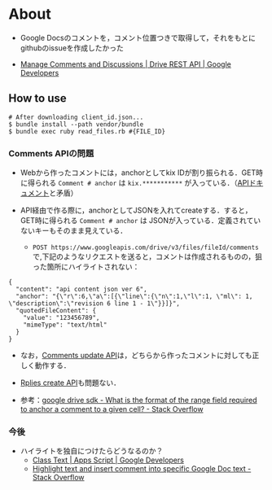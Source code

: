 # About

* Google Docsのコメントを，コメント位置つきで取得して，それをもとにgithubのissueを作成したかった

* [Manage Comments and Discussions  |  Drive REST API  |  Google Developers](https://developers.google.com/drive/v3/web/manage-comments)

## How to use

```
# After downloading client_id.json...
$ bundle install --path vendor/bundle
$ bundle exec ruby read_files.rb #{FILE_ID}
```

### Comments APIの問題

* Webから作ったコメントには，anchorとしてkix IDが割り振られる．GET時に得られる `Comment # anchor` は `kix.***********` が入っている．（[APIドキュメント](https://developers.google.com/drive/v3/reference/comments)と矛盾）
* API経由で作る際に，anchorとしてJSONを入れてcreateする．すると，GET時に得られる `Comment # anchor` は JSONが入っている．定義されていないキーもそのまま見えている．

  * `POST https://www.googleapis.com/drive/v3/files/fileId/comments` で,下記のようなリクエストを送ると，コメントは作成されるものの，狙った箇所にハイライトされない：
```
{
  "content": "api content json ver 6",
  "anchor": "{\"r\":6,\"a\":[{\"line\":{\"n\":1,\"l\":1, \"ml\": 1, \"description\":\"revision 6 line 1 - 1\"}}]}",
  "quotedFileContent": {
    "value": "123456789",
    "mimeType": "text/html"
  }
}
```

* なお，[Comments update API](https://developers.google.com/drive/v3/reference/comments/update)は，どちらから作ったコメントに対しても正しく動作する．
* [Rplies create API](https://developers.google.com/drive/v3/reference/replies/create)も問題ない．

* 参考：[google drive sdk - What is the format of the range field required to anchor a comment to a given cell? - Stack Overflow](http://stackoverflow.com/questions/17735387/what-is-the-format-of-the-range-field-required-to-anchor-a-comment-to-a-given-ce)

### 今後

* ハイライトを独自につけたらどうなるのか？
  * [Class Text  |  Apps Script  |  Google Developers](https://developers.google.com/apps-script/reference/document/text#setBackgroundColor)
  * [Highlight text and insert comment into specific Google Doc text - Stack Overflow](http://stackoverflow.com/questions/22055765/highlight-text-and-insert-comment-into-specific-google-doc-text/22060169#22060169)
